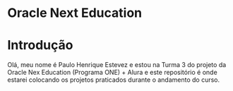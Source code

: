 #                                                                       Oracle Next Education

# Introdução

Olá, meu nome é Paulo Henrique Estevez e estou na Turma 3 do projeto da Oracle Nex Education (Programa ONE) + Alura e este repositório é onde estarei colocando os projetos praticados durante o andamento do curso.
